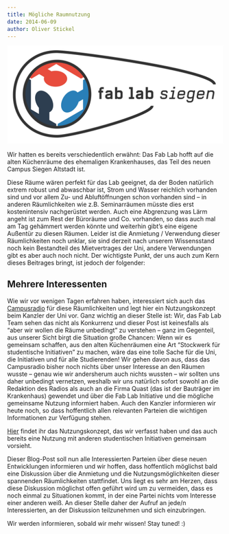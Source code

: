 ```yaml
---
title: Mögliche Raumnutzung
date: 2014-06-09
author: Oliver Stickel
---
```

![](images/fablabsiegen-logo-old.jpg)

Wir hatten es bereits verschiedentlich erwähnt: Das Fab Lab hofft auf die alten Küchenräume des ehemaligen Krankenhauses, das Teil des neuen Campus Siegen Altstadt ist.

Diese Räume wären perfekt für das Lab geeignet, da der Boden natürlich extrem robust und abwaschbar ist, Strom und Wasser reichlich vorhanden sind und vor allem Zu- und Abluftöffnungen schon vorhanden sind – in anderen Räumlichkeiten wie z.B. Seminarräumen müsste dies erst kostenintensiv nachgerüstet werden. Auch eine Abgrenzung was Lärm angeht ist zum Rest der Büroräume und Co. vorhanden, so dass auch mal am Tag gehämmert werden könnte und weiterhin gibt’s eine eigene Außentür zu diesen Räumen. Leider ist die Anmietung / Verwendung dieser Räumlichkeiten noch unklar, sie sind derzeit nach unserem Wissensstand noch kein Bestandteil des Mietvertrages der Uni, andere Verwendungen gibt es aber auch noch nicht. Der wichtigste Punkt, der uns auch zum Kern dieses Beitrages bringt, ist jedoch der folgender:

## Mehrere Interessenten
Wie wir vor wenigen Tagen erfahren haben, interessiert sich auch das [Campusradio](http://www.radius921.de/) für diese Räumlichkeiten und legt hier ein Nutzungskonzept beim Kanzler der Uni vor. Ganz wichtig an dieser Stelle ist: Wir, das Fab Lab Team sehen das nicht als Konkurrenz und dieser Post ist keinesfalls als “aber wir wollen die Räume unbedingt” zu verstehen – ganz im Gegenteil, aus unserer Sicht birgt die Situation große Chancen: Wenn wir es gemeinsam schaffen, aus den alten Küchenräumen eine Art “Stockwerk für studentische Initiativen” zu machen, wäre das eine tolle Sache für die Uni, die Initiativen und für alle Studierenden! Wir gehen davon aus, dass das Campusradio bisher noch nichts über unser Interesse an den Räumen wusste – genau wie wir andersherum auch nichts wussten – wir sollten uns daher unbedingt vernetzen, weshalb wir uns natürlich sofort sowohl an die Redaktion des Radios als auch an die Firma Quast (das ist der Bauträger im Krankenhaus) gewendet und über die Fab Lab Initiative und die mögliche gemeinsame Nutzung informiert haben. Auch den Kanzler informieren wir heute noch, so dass hoffentlich allen relevanten Parteien die wichtigen Informationen zur Verfügung stehen.

[Hier](images/nk-kkh.pdf) findet ihr das Nutzungskonzept, das wir verfasst haben und das auch bereits eine Nutzung mit anderen studentischen Initiativen gemeinsam vorsieht.

Dieser Blog-Post soll nun alle Interessierten Parteien über diese neuen Entwicklungen informieren und wir hoffen, dass hoffentlich möglichst bald eine Diskussion über die Anmietung und die Nutzungsmöglichkeiten dieser spannenden Räumlichkeiten stattfindet. Uns liegt es sehr am Herzen, dass diese Diskussion möglichst offen geführt wird um zu vermeiden, dass es noch einmal zu Situationen kommt, in der eine Partei nichts vom Interesse einer anderen weiß. An dieser Stelle daher der Aufruf an jede/n Interessierten, an der Diskussion teilzunehmen und sich einzubringen.

Wir werden informieren, sobald wir mehr wissen! Stay tuned! :)